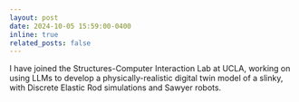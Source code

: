 ```yaml
---
layout: post
date: 2024-10-05 15:59:00-0400
inline: true
related_posts: false
---
```


I have joined the Structures-Computer Interaction Lab at UCLA, working on using LLMs to develop a physically-realistic digital twin model of a slinky, with Discrete Elastic Rod simulations and Sawyer robots.
